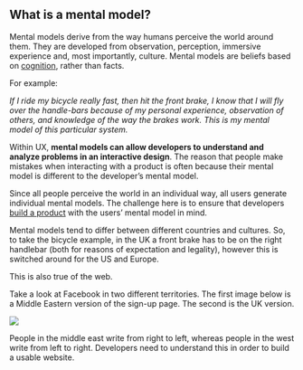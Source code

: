 ## **What is a mental model?**

Mental models derive from the way humans perceive the world around them. They are developed from observation, perception, immersive experience and, most importantly, culture. Mental models are beliefs based on [cognition](https://www.usertesting.com/blog/psychology-of-ux-design), rather than facts.

For example:

*If I ride my bicycle really fast, then hit the front brake, I know that I will fly over the handle-bars because of my personal experience, observation of others, and knowledge of the way the brakes work. This is my mental model of this particular system.*

Within UX, **mental models can allow developers to understand and analyze problems in an interactive design**. The reason that people make mistakes when interacting with​ ​a product is often because their mental model is different to the developer’s mental model.

Since all people perceive the world in an individual way, all users generate individual mental models. The​ ​challenge here is to ensure that developers [build a product](https://www.usertesting.com/blog/ux-brand-perception) with the users’ mental model in mind.

Mental models tend to differ between different countries and cultures. So, to take the bicycle example, in the UK a front brake has to be on the right handlebar (both for reasons of expectation and legality), however this is switched around for the US and Europe.

This is also true of the web.

Take a look at Facebook in two different territories. The first image below is a Middle Eastern version of the sign-up page. The second is the UK version.

![](https://images.prismic.io/userzoom/6bc702fe-a706-48e7-9ca7-98f45455bc00_Screen-Shot-2017-10-03-at-11.27.15.png?auto=compress,format&w=1800)

People in the middle east write from right to left, whereas people in the west write from left to right. Developers need to understand this in order to build a usable website.